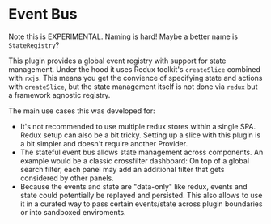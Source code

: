 # Event Bus

Note this is EXPERIMENTAL. Naming is hard! Maybe a better name is `StateRegistry`?

This plugin provides a global event registry with support for state management.
Under the hood it uses Redux toolkit's `createSlice` combined with `rxjs`.
This means you get the convience of specifying state and actions with `createSlice`,
but the state management itself is not done via `redux` but a framework agnostic
registry.

The main use cases this was developed for:

- It's not recommended to use multiple redux stores within a single SPA.
  Redux setup can also be a bit tricky. Setting up a slice with this plugin
  is a bit simpler and doesn't require another Provider.
- The stateful event bus allows state management across components. An example
  would be a classic crossfilter dashboard: On top of a global search filter,
  each panel may add an additional filter that gets considered by other panels.
- Because the events and state are "data-only" like redux, events and state
  could potentially be replayed and persisted. This also allows to use it
  in a curated way to pass certain events/state across plugin boundaries or
  into sandboxed enviroments.
